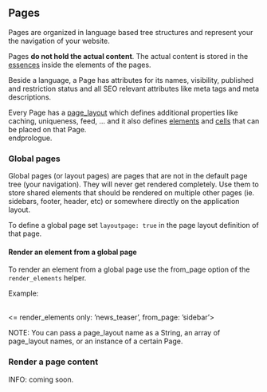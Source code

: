 Pages
-----

Pages are organized in language based tree structures and represent your
the navigation of your website.

Pages **do not hold the actual content**. The actual content is stored
in the [essences](essences.html) inside the elements of the pages.

Beside a language, a Page has attributes for its names, visibility,
published and restriction status and all SEO relevant attributes like
meta tags and meta descriptions.

Every Page has a [page\_layout](page_layouts.html) which defines
additional properties like caching, uniqueness, feed, … and it also
defines [elements](elements.html) and [cells](cells.html) that can be
placed on that Page.\
endprologue.

### Global pages

Global pages (or layout pages) are pages that are not in the default
page tree (your navigation). They will never get rendered completely.
Use them to store shared elements that should be rendered on multiple
other pages (ie. sidebars, footer, header, etc) or somewhere directly on
the application layout.

To define a global page set <code>layoutpage: true</code> in the page
layout definition of that page.

#### Render an element from a global page

To render an element from a global page use the from\_page option of the
<code>render\_elements</code> helper.

Example:

<erb>\
\<= render\_elements only: ’news\_teaser’, from\_page: ’sidebar’\>\
</erb>

NOTE: You can pass a page\_layout name as a String, an array of
page\_layout names, or an instance of a certain Page.

### Render a page content

INFO: coming soon.

 
